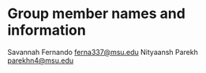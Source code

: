 # Group member names and information
Savannah Fernando ferna337@msu.edu
Nityaansh Parekh parekhn4@msu.edu


